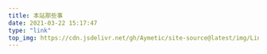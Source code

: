 ```yaml
---
title: 本站那些事
date: 2021-03-22 15:17:47
type: "link"
top_img: https://cdn.jsdelivr.net/gh/Aymetic/site-source@latest/img/LinkBG.jpg
---
```

